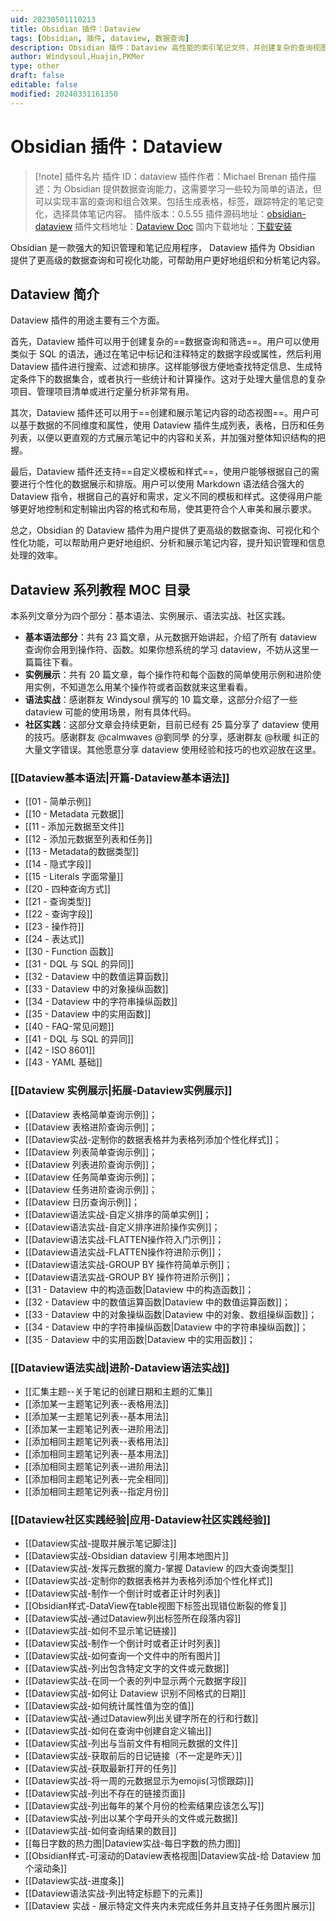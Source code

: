```yaml
---
uid: 20230501110213
title: Obsidian 插件：Dataview
tags: [Obsidian, 插件, dataview, 数据查询]
description: Obsidian 插件：Dataview 高性能的索引笔记文件，并创建复杂的查询视图，如表格，列表，任务，日历视图
author: Windysoul,Huajin,PKMer
type: other
draft: false
editable: false
modified: 20240331161350
---
```


# Obsidian 插件：Dataview

> [!note] 插件名片
> 插件 ID：dataview
> 插件作者：Michael Brenan
> 插件描述：为 Obsidian 提供数据查询能力，这需要学习一些较为简单的语法，但可以实现丰富的查询和组合效果。包括生成表格，标签，跟踪特定的笔记变化，选择具体笔记内容。
> 插件版本：0.5.55
> 插件源码地址：[obsidian-dataview](https://github.com/blacksmithgu/obsidian-dataview)
> 插件文档地址：[Dataview Doc](https://blacksmithgu.github.io/obsidian-dataview/)
> 国内下载地址：[下载安装](https://pkmer.cn/products/plugin/pluginMarket/?dataview)

Obsidian 是一款强大的知识管理和笔记应用程序， Dataview 插件为 Obsidian 提供了更高级的数据查询和可视化功能，可帮助用户更好地组织和分析笔记内容。

## Dataview 简介

Dataview 插件的用途主要有三个方面。

首先，Dataview 插件可以用于创建复杂的==数据查询和筛选==。用户可以使用类似于 SQL 的语法，通过在笔记中标记和注释特定的数据字段或属性，然后利用 Dataview 插件进行搜索、过滤和排序。这样能够很方便地查找特定信息、生成特定条件下的数据集合，或者执行一些统计和计算操作。这对于处理大量信息的复杂项目、管理项目清单或进行定量分析非常有用。

其次，Dataview 插件还可以用于==创建和展示笔记内容的动态视图==。用户可以基于数据的不同维度和属性，使用 Dataview 插件生成列表，表格，日历和任务列表，以便以更直观的方式展示笔记中的内容和关系，并加强对整体知识结构的把握。

最后，Dataview 插件还支持==自定义模板和样式==，使用户能够根据自己的需要进行个性化的数据展示和排版。用户可以使用 Markdown 语法结合强大的 Dataview 指令，根据自己的喜好和需求，定义不同的模板和样式。这使得用户能够更好地控制和定制输出内容的格式和布局，使其更符合个人审美和展示要求。

总之，Obsidian 的 Dataview 插件为用户提供了更高级的数据查询、可视化和个性化功能，可以帮助用户更好地组织、分析和展示笔记内容，提升知识管理和信息处理的效率。

## Dataview 系列教程 MOC 目录

本系列文章分为四个部分：基本语法、实例展示、语法实战、社区实践。

- **基本语法部分**：共有 23 篇文章，从元数据开始讲起，介绍了所有 dataview 查询你会用到操作符、函数。如果你想系统的学习 dataview，不妨从这里一篇篇往下看。
- **实例展示**：共有 20 篇文章，每个操作符和每个函数的简单使用示例和进阶使用实例，不知道怎么用某个操作符或者函数就来这里看看。
- **语法实战**：感谢群友 Windysoul 撰写的 10 篇文章，这部分介绍了一些 dataview 可能的使用场景，附有具体代码。
- **社区实践**：这部分文章会持续更新，目前已经有 25 篇分享了 dataview 使用的技巧。感谢群友 @calmwaves @劉同學 的分享，感谢群友 @秋暖 纠正的大量文字错误。其他愿意分享 dataview 使用经验和技巧的也欢迎放在这里。

### [[Dataview基本语法|开篇-Dataview基本语法]]

- [[01 - 简单示例]]
- [[10 - Metadata 元数据]]
- [[11 - 添加元数据至文件]]
- [[12 - 添加元数据至列表和任务]]
- [[13 - Metadata的数据类型]]
- [[14 - 隐式字段]]
- [[15 - Literals 字面常量]]
- [[20 - 四种查询方式]]
- [[21 - 查询类型]]
- [[22 - 查询字段]]
- [[23 - 操作符]]
- [[24 - 表达式]]
- [[30 - Function 函数]]
- [[31 - DQL 与 SQL 的异同]]
- [[32 - Dataview 中的数值运算函数]]
- [[33 - Dataview 中的对象操纵函数]]
- [[34 - Dataview 中的字符串操纵函数]]
- [[35 - Dataview 中的实用函数]]
- [[40 - FAQ-常见问题]]
- [[41 - DQL 与 SQL 的异同]]
- [[42 - ISO 8601]]
- [[43 - YAML 基础]]

### [[Dataview 实例展示|拓展-Dataview实例展示]]

- [[Dataview 表格简单查询示例]]；
- [[Dataview 表格进阶查询示例]]；
- [[Dataview实战-定制你的数据表格并为表格列添加个性化样式]]；
- [[Dataview 列表简单查询示例]]；
- [[Dataview 列表进阶查询示例]]；
- [[Dataview 任务简单查询示例]]；
- [[Dataview 任务进阶查询示例]]；
- [[Dataview 日历查询示例]]；
- [[Dataview语法实战-自定义排序的简单实例]]；
- [[Dataview语法实战-自定义排序进阶操作实例]]；
- [[Dataview语法实战-FLATTEN操作符入门示例]]；
- [[Dataview语法实战-FLATTEN操作符进阶示例]]；
- [[Dataview语法实战-GROUP BY 操作符简单示例]]；
- [[Dataview语法实战-GROUP BY 操作符进阶示例]]；
- [[31 - Dataview 中的构造函数|Dataview 中的构造函数]]；
- [[32 - Dataview 中的数值运算函数|Dataview 中的数值运算函数]]；
- [[33 - Dataview 中的对象操纵函数|Dataview 中的对象、数组操纵函数]]；
- [[34 - Dataview 中的字符串操纵函数|Dataview 中的字符串操纵函数]]；
- [[35 - Dataview 中的实用函数|Dataview 中的实用函数]]；

### [[Dataview语法实战|进阶-Dataview语法实战]]

- [[汇集主题--关于笔记的创建日期和主题的汇集]]
- [[添加某一主题笔记列表--表格用法]]
- [[添加某一主题笔记列表--基本用法]]
- [[添加某一主题笔记列表--进阶用法]]
- [[添加相同主题笔记列表--表格用法]]
- [[添加相同主题笔记列表--基本用法]]
- [[添加相同主题笔记列表--进阶用法]]
- [[添加相同主题笔记列表--完全相同]]
- [[添加相同主题笔记列表--指定月份]]

### [[Dataview社区实践经验|应用-Dataview社区实践经验]]

- [[Dataview实战-提取并展示笔记脚注]]
- [[Dataview实战-Obsidian dataview 引用本地图片]]
- [[Dataview实战-发挥元数据的魔力-掌握 Dataview 的四大查询类型]]
- [[Dataview实战-定制你的数据表格并为表格列添加个性化样式]]
- [[Dataview实战-制作一个倒计时或者正计时列表]]
- [[Obsidian样式-DataView在table视图下标签出现错位断裂的修复]]
- [[Dataview实战-通过Dataview列出标签所在段落内容]]
- [[Dataview实战-如何不显示笔记链接]]
- [[Dataview实战-制作一个倒计时或者正计时列表]]
- [[Dataview实战-如何查询一个文件中的所有图片]]
- [[Dataview实战-列出包含特定文字的文件或元数据]]
- [[Dataview实战-在同一个表的列中显示两个元数据字段]]
- [[Dataview实战-如何让 Dataview 识别不同格式的日期]]
- [[Dataview实战-如何统计属性值为空的值]]
- [[Dataview实战-通过Dataview列出关键字所在的行和行数]]
- [[Dataview实战-如何在查询中创建自定义输出]]
- [[Dataview实战-列出与当前文件有相同元数据的文件]]
- [[Dataview实战-获取前后的日记链接（不一定是昨天）]]
- [[Dataview实战-获取最新打开的任务]]
- [[Dataview实战-将一周的元数据显示为emojis(习惯跟踪)]]
- [[Dataview实战-列出不存在的链接页面]]
- [[Dataview实战-列出每年的某个月份的检索结果应该怎么写]]
- [[Dataview实战-列出以某个字母开头的文件或元数据]]
- [[Dataview实战-如何查询结果的数目]]
- [[每日字数的热力图|Dataview实战-每日字数的热力图]]
- [[Obsidian样式-可滚动的Dataview表格视图|Dataview实战-给 Dataview 加个滚动条]]
- [[Dataview实战-进度条]]
- [[Dataview语法实战-列出特定标题下的元素]]
- [[Dataview 实战 - 展示特定文件夹内未完成任务并且支持子任务图片展示]]
